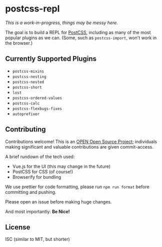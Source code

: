 # postcss-repl

_This is a work-in-progress, things may be messy here._

The goal is to build a REPL for [PostCSS](http://postcss.org/), including as many of the most popular plugins as we can. (Some, such as `postcss-import`, won't work in the browser.)

## Currently Supported Plugins

* `postcss-mixins`
* `postcss-nesting`
* `postcss-nested`
* `postcss-short`
* `lost`
* `postcss-ordered-values`
* `postcss-calc`
* `postcss-flexbugs-fixes`
* `autoprefixer`

## Contributing

Contributions welcome! This is an [OPEN Open Source Project](http://openopensource.org/); individuals making significant and valuable contributions are given commit-access.

A brief rundown of the tech used:

* Vue.js for the UI (this may change in the future)
* PostCSS for CSS (of course!)
* Browserify for bundling

We use prettier for code formatting, please run `npm run format` before committing and pushing.

Please open an issue before making huge changes.

And most importantly: **Be Nice!**

## License

ISC (similar to MIT, but shorter)
